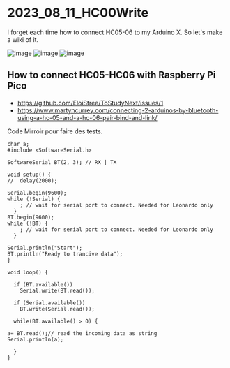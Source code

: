 # 2023_08_11_HC00Write

I forget each time how to connect HC05-06 to my Arduino X. So let's make a wiki of it.



![image](https://github.com/EloiStree/2023_08_11_HC00Write/assets/20149493/f58ed9b4-6ff8-4ddb-a2eb-fa0eb34220ab)
![image](https://github.com/EloiStree/2023_08_11_HC00Write/assets/20149493/4e82e3b3-ad89-4014-96ab-844e8a41d40c)
![image](https://github.com/EloiStree/2023_08_11_HC00Write/assets/20149493/cbf93574-5263-4349-9874-12207095b64e)



## How to connect HC05-HC06 with Raspberry Pi Pico

- https://github.com/EloiStree/ToStudyNext/issues/1
- https://www.martyncurrey.com/connecting-2-arduinos-by-bluetooth-using-a-hc-05-and-a-hc-06-pair-bind-and-link/



Code Mirroir pour faire des tests.
```
char a;
#include <SoftwareSerial.h>

SoftwareSerial BT(2, 3); // RX | TX

void setup() {
//  delay(2000);

Serial.begin(9600);
while (!Serial) {
    ; // wait for serial port to connect. Needed for Leonardo only
  }
BT.begin(9600);
while (!BT) {
    ; // wait for serial port to connect. Needed for Leonardo only
  }

Serial.println("Start");
BT.println("Ready to trancive data");
}

void loop() {
  
  if (BT.available())
    Serial.write(BT.read());
    
  if (Serial.available())
    BT.write(Serial.read());

  while(BT.available() > 0) {
  
a= BT.read();// read the incoming data as string
Serial.println(a);

  }
}
```
